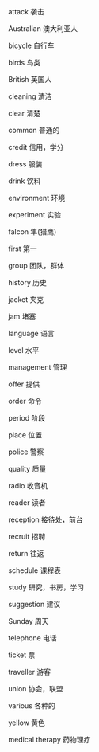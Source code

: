 attack           袭击

Australian       澳大利亚人

bicycle          自行车

birds            鸟类

British          英国人

cleaning         清洁

clear            清楚

common           普通的

credit           信用，学分

dress            服装

drink            饮料

environment      环境

experiment       实验

falcon           隼(猎鹰)

first            第一

group            团队，群体

history          历史

jacket           夹克

jam              堵塞

language         语言

level            水平

management       管理

offer            提供

order            命令

period           阶段

place            位置

police           警察

quality          质量

radio            收音机

reader           读者

reception        接待处，前台

recruit          招聘

return           往返

schedule         课程表

study            研究，书房，学习

suggestion       建议

Sunday           周天

telephone        电话

ticket           票

traveller        游客

union            协会，联盟

various          各种的

yellow           黄色

medical therapy  药物理疗

